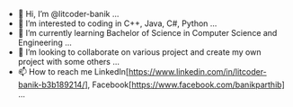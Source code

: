 - 👋 Hi, I’m @litcoder-banik ...
- 👀 I’m interested to coding in C++, Java, C#, Python ...
- 🌱 I’m currently learning Bachelor of Science in Computer Science and Engineering ...
- 💞️ I’m looking to collaborate on various project and create my own project with some others ...
- 📫 How to reach me LinkedIn[https://www.linkedin.com/in/litcoder-banik-b3b189214/], Facebook[https://www.facebook.com/banikparthib] ...

<!---
litcoder-banik/litcoder-banik is a ✨ special ✨ repository because its `README.md` (this file) appears on your GitHub profile.
You can click the Preview link to take a look at your changes.
--->
